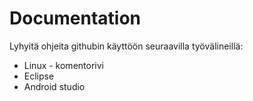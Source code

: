# Documentation
Lyhyitä ohjeita githubin käyttöön seuraavilla työvälineillä:
- Linux - komentorivi
- Eclipse
- Android studio